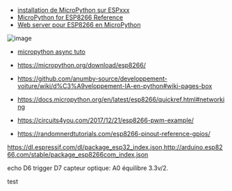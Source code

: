 

- [installation de MicroPython sur ESPxxx](https://www.aranacorp.com/fr/programmez-un-esp8266-avec-micropython/)
- [MicroPython for ESP8266 Reference](https://docs.micropython.org/en/latest/esp32/quickref.html)
- [Web server pour ESP8266 en MicroPython](https://randomnerdtutorials.com/esp32-esp8266-micropython-web-server/)

![image](https://user-images.githubusercontent.com/1872702/159888295-3345789c-1c30-40c5-b948-df64f2a05ced.png)

- [micropython async tuto](https://github.com/peterhinch/micropython-async/blob/master/v3/docs/TUTORIAL.md)


- https://micropython.org/download/esp8266/
- https://github.com/anumby-source/developpement-voiture/wiki/d%C3%A9veloppement-IA-en-python#wiki-pages-box
- https://docs.micropython.org/en/latest/esp8266/quickref.html#networking
- https://circuits4you.com/2017/12/21/esp8266-pwm-example/
- https://randomnerdtutorials.com/esp8266-pinout-reference-gpios/

https://dl.espressif.com/dl/package_esp32_index.json,http://arduino.esp8266.com/stable/package_esp8266com_index.json


echo D6
trigger D7
capteur optique:
A0
équilibre 3.3v/2.


test




